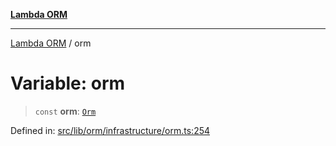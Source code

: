 [**Lambda ORM**](../README.md)

***

[Lambda ORM](../README.md) / orm

# Variable: orm

> `const` **orm**: [`Orm`](../classes/Orm.md)

Defined in: [src/lib/orm/infrastructure/orm.ts:254](https://github.com/lambda-orm/lambdaorm/blob/ba6243bf966eaef6437cd89eb7738a84e374ceb0/src/lib/orm/infrastructure/orm.ts#L254)
